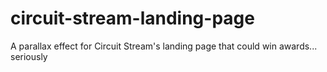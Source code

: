 # circuit-stream-landing-page
A parallax effect for Circuit Stream's landing page that could win awards... seriously

